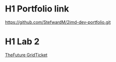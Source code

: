 # H1 Portfolio link

https://github.com/StefwardM/2imd-dev-portfolio.git

# H1 Lab 2

[TheFuture ](https://codepen.io/stefwardm/pen/QWGmmgV)
[GridTicket ](https://codepen.io/stefwardm/pen/gOLeeRG)